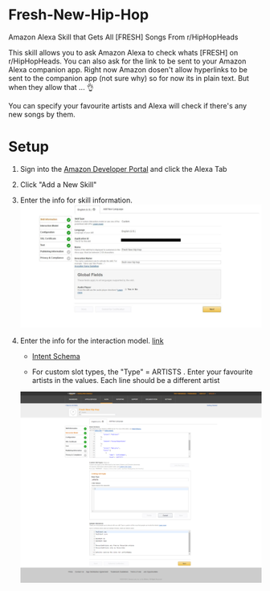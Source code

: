 # Fresh-New-Hip-Hop
Amazon Alexa Skill that Gets All [FRESH] Songs From r/HipHopHeads

This skill allows you to ask Amazon Alexa to check whats [FRESH] on r/HipHopHeads. You can also ask for the link to be sent to your Amazon Alexa companion app. Right now Amazon dosen't allow hyperlinks to be sent to the companion app (not sure why) so for now its in plain text. But when they allow that ... 👌

You can specify your favourite artists and Alexa will check if there's any new songs by them.

# Setup
   1. Sign into the [Amazon Developer Portal](https://developer.amazon.com/) and click the Alexa Tab
   2. Click "Add a New Skill"
   3. Enter the info for skill information. 
      ![](https://github.com/TroyFernandes/Fresh-New-Hip-Hop/blob/master/Setup%20Images/Skill%20info.JPG)
   4. Enter the info for the interaction model. [link](https://github.com/TroyFernandes/Fresh-New-Hip-Hop/tree/master/speechAssets)
   
         * [Intent Schema](https://github.com/TroyFernandes/Fresh-New-Hip-Hop/blob/master/speechAssets/IntentSchema.json)
         
         * For custom slot types, the "Type" = ARTISTS . Enter your favourite artists in the values. Each line should be a different                  artist
         
      ![](https://github.com/TroyFernandes/Fresh-New-Hip-Hop/blob/master/Setup%20Images/Interaction%20Model.png)
